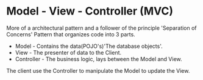 # Model - View - Controller (MVC)
More of a architectural pattern and a 
follower of the principle 'Separation of Concerns'
Pattern that organizes code into 3 parts. 

* Model - Contains the data(POJO's)'The database objects'.
* View - The presenter of data to the Client.
* Controller - The business logic, lays between the Model and View.

The client use the Controller
to manipulate the Model to update the View.
